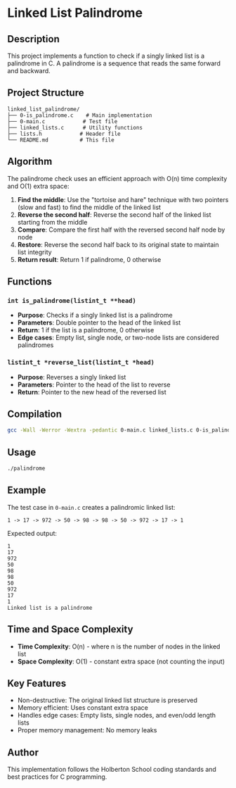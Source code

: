# Linked List Palindrome

## Description
This project implements a function to check if a singly linked list is a palindrome in C. A palindrome is a sequence that reads the same forward and backward.

## Project Structure

```
linked_list_palindrome/
├── 0-is_palindrome.c    # Main implementation
├── 0-main.c            # Test file
├── linked_lists.c      # Utility functions
├── lists.h            # Header file
└── README.md          # This file
```

## Algorithm

The palindrome check uses an efficient approach with O(n) time complexity and O(1) extra space:

1. **Find the middle**: Use the "tortoise and hare" technique with two pointers (slow and fast) to find the middle of the linked list
2. **Reverse the second half**: Reverse the second half of the linked list starting from the middle
3. **Compare**: Compare the first half with the reversed second half node by node
4. **Restore**: Reverse the second half back to its original state to maintain list integrity
5. **Return result**: Return 1 if palindrome, 0 otherwise

## Functions

### `int is_palindrome(listint_t **head)`
- **Purpose**: Checks if a singly linked list is a palindrome
- **Parameters**: Double pointer to the head of the linked list
- **Return**: 1 if the list is a palindrome, 0 otherwise
- **Edge cases**: Empty list, single node, or two-node lists are considered palindromes

### `listint_t *reverse_list(listint_t *head)`
- **Purpose**: Reverses a singly linked list
- **Parameters**: Pointer to the head of the list to reverse
- **Return**: Pointer to the new head of the reversed list

## Compilation

```bash
gcc -Wall -Werror -Wextra -pedantic 0-main.c linked_lists.c 0-is_palindrome.c -o palindrome
```

## Usage

```bash
./palindrome
```

## Example

The test case in `0-main.c` creates a palindromic linked list:
```
1 -> 17 -> 972 -> 50 -> 98 -> 98 -> 50 -> 972 -> 17 -> 1
```

Expected output:
```
1
17
972
50
98
98
50
972
17
1
Linked list is a palindrome
```

## Time and Space Complexity

- **Time Complexity**: O(n) - where n is the number of nodes in the linked list
- **Space Complexity**: O(1) - constant extra space (not counting the input)

## Key Features

- Non-destructive: The original linked list structure is preserved
- Memory efficient: Uses constant extra space
- Handles edge cases: Empty lists, single nodes, and even/odd length lists
- Proper memory management: No memory leaks

## Author

This implementation follows the Holberton School coding standards and best practices for C programming.